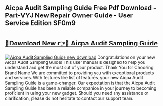 ## Aicpa Audit Sampling Guide Free Pdf Download - Part-VYJ New Repair Owner Guide - User Service Edition SF0m9

# <h2><a href="http://bc46983.oget.top/?id=Aicpa+Audit+Sampling+Guide">🔗Download New 👉🔴 Aicpa Audit Sampling Guide</a></h2>

[![Aicpa Audit Sampling Guide new download](https://i.imgur.com/5g1atiW.png)](http://bc46983.oget.top/?id=Aicpa+Audit+Sampling+Guide)
Congratulations on your new Aicpa Audit Sampling Guide! This user manual is designed to help you understand and get the most out of your product. Thank You for Choosing Brand Name We are committed to providing you with exceptional products and services. With features like list of features, your new Aicpa Audit Sampling Guide is a game-changer. Our expectation is that the Aicpa Audit Sampling Guide has been a reliable companion in your journey to becoming proficient in using your new gadget. Should you need any assistance or clarification, please do not hesitate to contact our support team.

